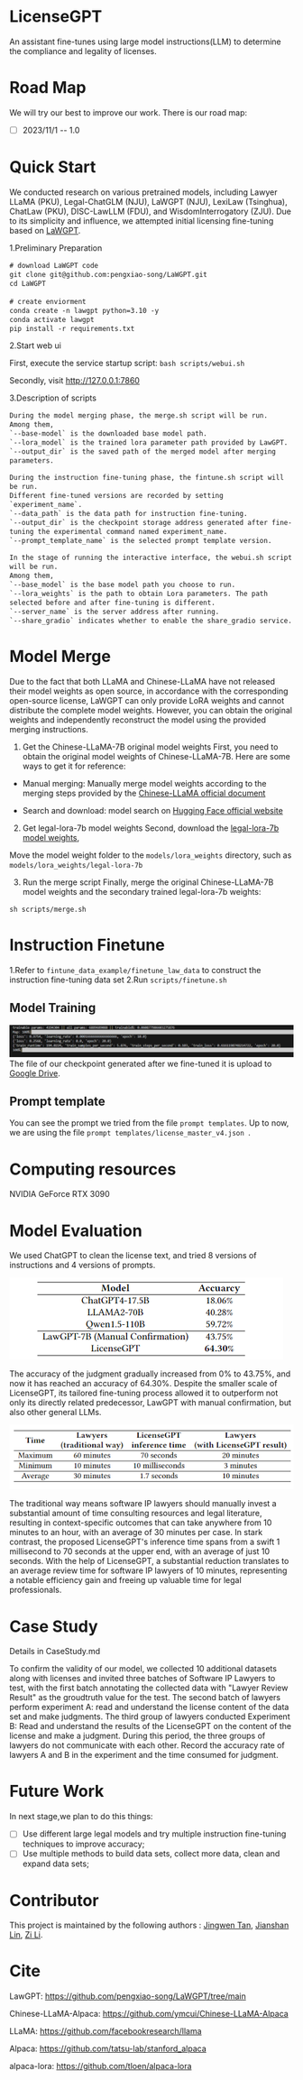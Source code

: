 # LicenseGPT
An assistant fine-tunes using large model instructions(LLM) to determine the compliance and legality of licenses.

# Road Map
We will try our best to improve our work. 
There is our road map:
- [ ] 2023/11/1 -- 1.0

# Quick Start
We conducted research on various pretrained models, including Lawyer LLaMA (PKU), Legal-ChatGLM (NJU), LaWGPT (NJU), LexiLaw (Tsinghua), ChatLaw (PKU), DISC-LawLLM (FDU), and WisdomInterrogatory (ZJU). 
Due to its simplicity and influence, we attempted initial licensing fine-tuning based on [LaWGPT](https://github.com/pengxiao-song/LaWGPT/tree/main).

1.Preliminary Preparation
```
# download LaWGPT code
git clone git@github.com:pengxiao-song/LaWGPT.git
cd LaWGPT

# create enviorment
conda create -n lawgpt python=3.10 -y
conda activate lawgpt
pip install -r requirements.txt
```

2.Start web ui

First, execute the service startup script: 
`bash scripts/webui.sh`

Secondly, visit http://127.0.0.1:7860

3.Description of scripts
```
During the model merging phase, the merge.sh script will be run. 
Among them, 
`--base-model` is the downloaded base model path. 
`--lora_model` is the trained lora parameter path provided by LawGPT. 
`--output_dir` is the saved path of the merged model after merging parameters.
```
```
During the instruction fine-tuning phase, the fintune.sh script will be run. 
Different fine-tuned versions are recorded by setting `experiment_name`. 
`--data_path` is the data path for instruction fine-tuning. 
`--output_dir` is the checkpoint storage address generated after fine-tuning the experimental command named experiment_name. 
`--prompt_template_name` is the selected prompt template version.
```
```
In the stage of running the interactive interface, the webui.sh script will be run. 
Among them, 
`--base_model` is the base model path you choose to run. 
`--lora_weights` is the path to obtain Lora parameters. The path selected before and after fine-tuning is different. 
`--server_name` is the server address after running. 
`--share_gradio` indicates whether to enable the share_gradio service.
```

# Model Merge
Due to the fact that both LLaMA and Chinese-LLaMA have not released their model weights as open source, in accordance with the corresponding open-source license, LaWGPT can only provide LoRA weights and cannot distribute the complete model weights. However, you can obtain the original weights and independently reconstruct the model using the provided merging instructions.

1. Get the Chinese-LLaMA-7B original model weights
First, you need to obtain the original model weights of Chinese-LLaMA-7B. Here are some ways to get it for reference:

- Manual merging: Manually merge model weights according to the merging steps provided by the [Chinese-LLaMA official document](https://github.com/ymcui/Chinese-LLaMA-Alpaca)

- Search and download: model search on [Hugging Face official website](https://huggingface.co/models?search=chinese-llama)

2. Get legal-lora-7b model weights
Second, download the [legal-lora-7b model weights](https://huggingface.co/entity303/legal-lora-7b/tree/main),

Move the model weight folder to the `models/lora_weights` directory, such as `models/lora_weights/legal-lora-7b`

3. Run the merge script
Finally, merge the original Chinese-LLaMA-7B model weights and the secondary trained legal-lora-7b weights:
```
sh scripts/merge.sh
```

# Instruction Finetune
1.Refer to `fintune_data_example/finetune_law_data` to construct the instruction fine-tuning data set
2.Run `scripts/finetune.sh`

## Model Training
![image](https://github.com/OpenDataology/LicenseGPT/blob/main/assets/Instruction%20Finetune%20Training.png)
The file of our checkpoint generated after we fine-tuned it is upload to [Google Drive](https://drive.google.com/drive/folders/1URY870taz1LU-kb2MCNp3xug11_Z6RMB).

## Prompt template
You can see the prompt we tried from the file  `prompt templates`. 
Up to now, we are using the file `prompt templates/license_master_v4.json `.

# Computing resources
NVIDIA GeForce RTX 3090

# Model Evaluation
We used ChatGPT to clean the license text, and tried 8 versions of instructions and 4 versions of prompts.

![image](https://github.com/OpenDataology/LicenseGPT/blob/main/assets/model%20compare.png)

The accuracy of the judgment gradually increased from 0% to 43.75%, and now it has reached an accuracy of 64.30%.
Despite the smaller scale of LicenseGPT, its tailored fine-tuning process allowed it to outperform not only its directly related predecessor, LawGPT with manual confirmation, but also other general LLMs. 

![image](https://github.com/OpenDataology/LicenseGPT/blob/main/assets/efficiency.png)

The traditional way means software IP lawyers should manually invest a substantial amount of time consulting resources and legal literature, resulting in context-specific outcomes that can take anywhere from 10 minutes to an hour, with an average of 30 minutes per case. In stark contrast, the proposed LicenseGPT's inference time spans from a swift 1 millisecond to 70 seconds at the upper end, with an average of just 10 seconds. With the help of LicenseGPT, a substantial reduction translates to an average review time for software IP lawyers of 10 minutes, representing a notable efficiency gain and freeing up valuable time for legal professionals.

# Case Study
Details in CaseStudy.md

To confirm the validity of our model, we collected 10 additional datasets along with licenses and invited three batches of Software IP Lawyers to test, with the first batch annotating the collected data with "Lawyer Review Result" as the groudtruth value for the test. The second batch of lawyers perform experiment A: read and understand the license content of the data set and make judgments. The third group of lawyers conducted Experiment B: Read and understand the results of the LicenseGPT on the content of the license and make a judgment. During this period, the three groups of lawyers do not communicate with each other. Record the accuracy rate of lawyers A and B in the experiment and the time consumed for judgment.


# Future Work
In next stage,we plan to do this things:
- [ ] Use different large legal models and try multiple instruction fine-tuning techniques to improve accuracy;
- [ ] Use multiple methods to build data sets, collect more data, clean and expand data sets;

# Contributor
This project is maintained by the following authors : [Jingwen Tan](https://github.com/viviTjwan), [Jianshan Lin](https://github.com/san5167), [Zi Li](https://github.com/li-clement).

# Cite
LawGPT: https://github.com/pengxiao-song/LaWGPT/tree/main

Chinese-LLaMA-Alpaca: https://github.com/ymcui/Chinese-LLaMA-Alpaca

LLaMA: https://github.com/facebookresearch/llama

Alpaca: https://github.com/tatsu-lab/stanford_alpaca

alpaca-lora: https://github.com/tloen/alpaca-lora
